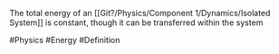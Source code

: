 The total energy of an [[Git?/Physics/Component 1/Dynamics/Isolated System]] is constant, though it can be transferred within the system

#Physics #Energy #Definition
